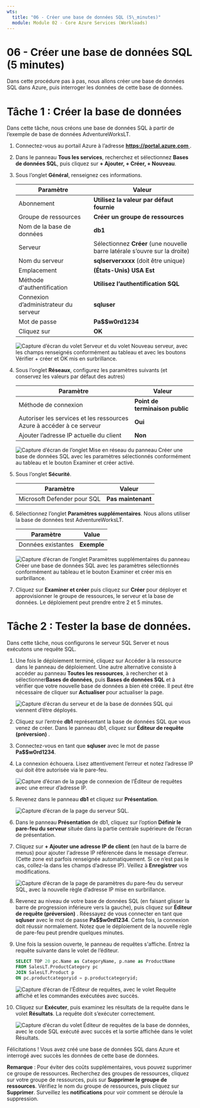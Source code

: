 ```yaml
---
wts:
  title: "06 - Créer une base de données SQL (5\_minutes)"
  module: Module 02 - Core Azure Services (Workloads)
---
```


# <a name="06---create-a-sql-database-5-min"></a>06 - Créer une base de données SQL (5 minutes)

Dans cette procédure pas à pas, nous allons créer une base de données SQL dans Azure, puis interroger les données de cette base de données.

# <a name="task-1-create-the-database"></a>Tâche 1 : Créer la base de données 

Dans cette tâche, nous créons une base de données SQL à partir de l’exemple de base de données AdventureWorksLT. 

1. Connectez-vous au portail Azure à l’adresse [ **https://portal.azure.com** ](https://portal.azure.com).

2. Dans le panneau **Tous les services**, recherchez et sélectionnez **Bases de données SQL**, puis cliquez sur **+ Ajouter, + Créer, + Nouveau**. 

3. Sous l’onglet **Général**, renseignez ces informations.  

    | Paramètre | Valeur | 
    | --- | --- |
    | Abonnement | **Utilisez la valeur par défaut fournie** |
    | Groupe de ressources | **Créer un groupe de ressources** |
    | Nom de la base de données| **db1** | 
    | Serveur | Sélectionnez **Créer** (une nouvelle barre latérale s’ouvre sur la droite)|
    | Nom du serveur | **sqlserverxxxx** (doit être unique) | 
    | Emplacement | **(États-Unis) USA Est** |
    | Méthode d'authentification | **Utilisez l’authentification SQL** |
    | Connexion d’administrateur du serveur | **sqluser** |
    | Mot de passe | **Pa$$w0rd1234** |
    | Cliquez sur  | **OK** |

   ![Capture d’écran du volet Serveur et du volet Nouveau serveur, avec les champs renseignés conformément au tableau et avec les boutons Vérifier + créer et OK mis en surbrillance.](../images/0501.png)

4. Sous l’onglet **Réseaux**, configurez les paramètres suivants (et conservez les valeurs par défaut des autres) 

    | Paramètre | Valeur | 
    | --- | --- |
    | Méthode de connexion | **Point de terminaison public** |    
    | Autoriser les services et les ressources Azure à accéder à ce serveur | **Oui** |
    | Ajouter l’adresse IP actuelle du client | **Non** |
    
   ![Capture d’écran de l’onglet Mise en réseau du panneau Créer une base de données SQL avec les paramètres sélectionnés conformément au tableau et le bouton Examiner et créer activé.](../images/0501b.png)

5. Sous l’onglet **Sécurité**. 

    | Paramètre | Valeur | 
    | --- | --- |
    | Microsoft Defender pour SQL| **Pas maintenant** |
    
6. Sélectionnez l’onglet **Paramètres supplémentaires**. Nous allons utiliser la base de données test AdventureWorksLT.

    | Paramètre | Value | 
    | --- | --- |
    | Données existantes | **Exemple** |

    ![Capture d’écran de l’onglet Paramètres supplémentaires du panneau Créer une base de données SQL avec les paramètres sélectionnés conformément au tableau et le bouton Examiner et créer mis en surbrillance.](../images/0501c.png)

7. Cliquez sur **Examiner et créer** puis cliquez sur **Créer** pour déployer et approvisionner le groupe de ressources, le serveur et la base de données. Le déploiement peut prendre entre 2 et 5 minutes.


# <a name="task-2-test-the-database"></a>Tâche 2 : Tester la base de données.

Dans cette tâche, nous configurons le serveur SQL Server et nous exécutons une requête SQL. 

1. Une fois le déploiement terminé, cliquez sur Accéder à la ressource dans le panneau de déploiement. Une autre alternative consiste à accéder au panneau **Toutes les ressources**, à rechercher et à sélectionner**Bases de données**, puis **Bases de données SQL** et à vérifier que votre nouvelle base de données a bien été créée. Il peut être nécessaire de cliquer sur **Actualiser** pour actualiser la page.

    ![Capture d’écran du serveur et de la base de données SQL qui viennent d’être déployés.](../images/0502.png)

2. Cliquez sur l’entrée **db1** représentant la base de données SQL que vous venez de créer. Dans le panneau db1, cliquez sur **Éditeur de requête (préversion)** .

3. Connectez-vous en tant que **sqluser** avec le mot de passe **Pa$$w0rd1234**.

4. La connexion échouera. Lisez attentivement l’erreur et notez l’adresse IP qui doit être autorisée via le pare-feu. 

    ![Capture d’écran de la page de connexion de l’Éditeur de requêtes avec une erreur d’adresse IP.](../images/0503.png)

5. Revenez dans le panneau **db1** et cliquez sur **Présentation**. 

    ![Capture d’écran de la page du serveur SQL.](../images/0504.png)

6. Dans le panneau **Présentation** de db1, cliquez sur l’option **Définir le pare-feu du serveur** située dans la partie centrale supérieure de l’écran de présentation.

7. Cliquez sur **+ Ajouter une adresse IP de client** (en haut de la barre de menus) pour ajouter l'adresse IP référencée dans le message d’erreur. (Cette zone est parfois renseignée automatiquement. Si ce n’est pas le cas, collez-la dans les champs d’adresse IP). Veillez à **Enregistrer** vos modifications. 

    ![Capture d’écran de la page de paramètres du pare-feu du serveur SQL, avec la nouvelle règle d’adresse IP mise en surbrillance.](../images/0506.png)

8. Revenez au niveau de votre base de données SQL (en faisant glisser la barre de progression inférieure vers la gauche), puis cliquez sur **Éditeur de requête (préversion)** . Réessayez de vous connecter en tant que **sqluser** avec le mot de passe **Pa$$w0rd1234**. Cette fois, la connexion doit réussir normalement. Notez que le déploiement de la nouvelle règle de pare-feu peut prendre quelques minutes. 

9. Une fois la session ouverte, le panneau de requêtes s'affiche. Entrez la requête suivante dans le volet de l’éditeur. 

    ```SQL
    SELECT TOP 20 pc.Name as CategoryName, p.name as ProductName
    FROM SalesLT.ProductCategory pc
    JOIN SalesLT.Product p
    ON pc.productcategoryid = p.productcategoryid;
    ```

    ![Capture d’écran de l’Éditeur de requêtes, avec le volet Requête affiché et les commandes exécutées avec succès.](../images/0507.png)

10. Cliquez sur **Exécuter**, puis examinez les résultats de la requête dans le volet **Résultats**. La requête doit s’exécuter correctement.

    ![Capture d’écran du volet Éditeur de requêtes de la base de données, avec le code SQL exécuté avec succès et la sortie affichée dans le volet Résultats.](../images/0508.png)

Félicitations ! Vous avez créé une base de données SQL dans Azure et interrogé avec succès les données de cette base de données.

**Remarque** : Pour éviter des coûts supplémentaires, vous pouvez supprimer ce groupe de ressources. Recherchez des groupes de ressources, cliquez sur votre groupe de ressources, puis sur **Supprimer le groupe de ressources**. Vérifiez le nom du groupe de ressources, puis cliquez sur **Supprimer**. Surveillez les **notifications** pour voir comment se déroule la suppression.
